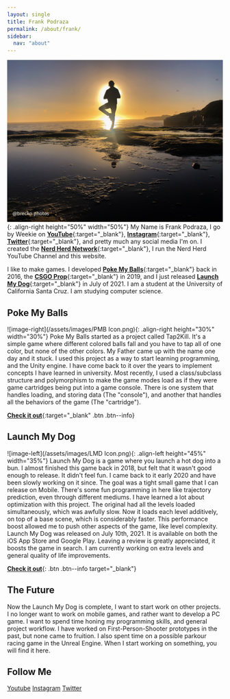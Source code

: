 ```yaml
---
layout: single
title: Frank Podraza
permalink: /about/frank/
sidebar:
  nav: "about"
---
```

![image-right](/assets/images/frank.jpg){: .align-right height="50%" width="50%"}
My Name is Frank Podraza, I go by Weekie on [**YouTube**](https://www.youtube.com/channel/UCqR1s3Jy4bRMN9c5XGLuLOQ){:target="_blank"}, [**Instagram**](https://www.instagram.com/weekie_nhn/){:target="_blank"}, [**Twitter**](https://twitter.com/Weekie_NHN){:target="_blank"}, and pretty much any social media I'm on. I created the [**Nerd Herd Network**](/about/){:target="_blank"}, I run the Nerd Herd YouTube Channel and this website.

I like to make games. I developed [**Poke My Balls**](/poke-my-balls/){:target="_blank"} back in 2016, the [**CSGO Prop**](/projects/csgo-prop/){:target="_blank"} in 2019, and I just released [**Launch My Dog**](/launch-my-dog/){:target="_blank"} in July of 2021. I am a student at the University of California Santa Cruz. I am studying computer science. 


## Poke My Balls

![image-right](/assets/images/PMB Icon.png){: .align-right height="30%" width="30%"}
Poke My Balls started as a project called Tap2Kill. It's a simple game where different colored balls fall and you have to tap all of one color, but none of the other colors. My Father came up with the name one day and it stuck. I used this project as a way to start learning programming, and the Unity engine. I have come back to it over the years to implement concepts I have learned in university. Most recently, I used a class/subclass structure and polymorphism to make the game modes load as if they were game cartridges being put into a game console. There is one system that handles loading, and storing data (The "console"), and another that handles all the behaviors of the game (The "cartridge").

[**Check it out**](/projects/poke-my-balls/){:target="_blank" .btn .btn--info}

## Launch My Dog

![image-left](/assets/images/LMD Icon.png){: .align-left height="45%" width="35%"}
Launch My Dog is a game where you launch a hot dog into a bun. I almost finished this game back in 2018, but felt that it wasn't good enough to release. It didn't feel fun. I came back to it early 2020 and have been slowly working on it since. The goal was a tight small game that I can release on Mobile. There's some fun programming in here like trajectory prediction, even through different mediums. I have learned a lot about optimization with this project. The original had all the levels loaded simultaneously, which was awfully slow. Now it loads each level additively, on top of a base scene, which is considerably faster. This performance boost allowed me to push other aspects of the game, like level complexity. Launch My Dog was released on July 10th, 2021. It is available on both the iOS App Store and Google Play. Leaving a review is greatly appreciated, it boosts the game in search. I am currently working on extra levels and general quality of life improvements.

[**Check it out**](/projects/launch-my-dog/){: .btn .btn--info target="_blank"}

## The Future

Now the Launch My Dog is complete, I want to start work on other projects. I no longer want to work on mobile games, and rather want to develop a PC game. I want to spend time honing my programming skills, and general project workflow. I have worked on First-Person-Shooter prototypes in the past, but none came to fruition. I also spent time on a possible parkour racing game in the Unreal Engine. When I start working on something, you will find it here.

## Follow Me

<a href="https://www.youtube.com/channel/UCqR1s3Jy4bRMN9c5XGLuLOQ" class="btn btn--danger">Youtube</a> <a href="https://www.instagram.com/weekie_nhn/" class="btn btn--warning">Instagram</a> <a href="https://twitter.com/Weekie_NHN" class="btn btn--info">Twitter</a>
